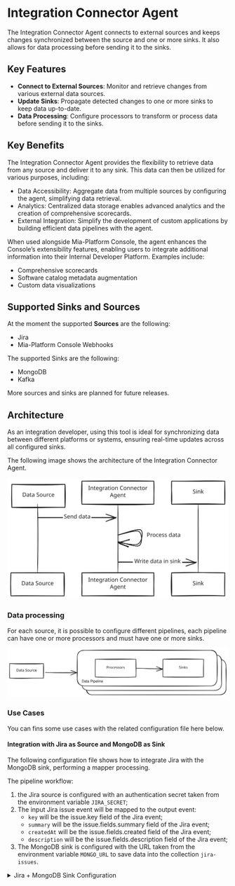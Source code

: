 # Integration Connector Agent

The Integration Connector Agent connects to external sources and keeps changes
synchronized between the source and one or more sinks. It also allows for data
processing before sending it to the sinks.

## Key Features

- **Connect to External Sources**: Monitor and retrieve changes from various external data sources.
- **Update Sinks**: Propagate detected changes to one or more sinks to keep data up-to-date.
- **Data Processing**: Configure processors to transform or process data before sending it to the sinks.

## Key Benefits

The Integration Connector Agent provides the flexibility to retrieve data from any source and deliver it to any sink. This data can then be utilized for various purposes, including:
* Data Accessibility: Aggregate data from multiple sources by configuring the agent, simplifying data retrieval.
* Analytics: Centralized data storage enables advanced analytics and the creation of comprehensive scorecards.
* External Integration: Simplify the development of custom applications by building efficient data pipelines with the agent.

When used alongside Mia-Platform Console, the agent enhances the Console’s extensibility features, enabling users to integrate additional information into their Internal Developer Platform. Examples include:
* Comprehensive scorecards
* Software catalog metadata augmentation
* Custom data visualizations

## Supported Sinks and Sources
At the moment the supported **Sources** are the following:
* Jira
* Mia-Platform Console Webhooks

The supported Sinks are the following:
* MongoDB
* Kafka

More sources and sinks are planned for future releases.

## Architecture

As an integration developer, using this tool is ideal for synchronizing data between different platforms or systems, ensuring
real-time updates across all configured sinks.

The following image shows the architecture of the Integration Connector Agent.

![architecture](./img/architecture.excalidraw.svg)

### Data processing

For each source, it is possible to configure different pipelines, each pipeline can have one or more
processors and must have one or more sinks.

![data-processing](./img/data-processing.excalidraw.svg)

### Use Cases

You can fins some use cases with the related configuration file here below.

#### Integration with Jira as Source and MongoDB as Sink

The following configuration file shows how to integrate Jira with the MongoDB sink, performing a mapper processing.

The pipeline workflow:

1. the Jira source is configured with an authentication secret taken from the environment variable `JIRA_SECRET`;
1. The input Jira issue event will be mapped to the output event:
   - `key` will be the issue.key field of the Jira event;
   - `summary` will be the issue.fields.summary field of the Jira event;
   - `createdAt` will be the issue.fields.created field of the Jira event;
   - `description` will be the issue.fields.description field of the Jira event;
1. The MongoDB sink is configured with the URL taken from the environment variable `MONGO_URL`
to save data into the collection `jira-issues`.

<details>
<summary>Jira + MongoDB Sink Configuration</summary>

```json
{
  "integrations": [
    {
      "source": {
        "type": "jira",
        "authentication": {
          "secret": {
            "fromEnv": "JIRA_SECRET"
          }
        }
      },
      "pipelines": [
        {
          "processors": [
            {
              "type": "mapper",
              "outputEvent": {
                "key": "{{ issue.key }}",
                "summary": "{{ issue.fields.summary }}",
                "createdAt": "{{ issue.fields.created }}",
                "description": "{{ issue.fields.description }}"
              }
            }
          ],
          "sinks": [
            {
              "type": "mongo",
              "url": {
                "fromEnv": "MONGO_URL"
              },
              "collection": "jira-issues"
            }
          ]
        }
      ]
    }
  ]
}
```

</details>




